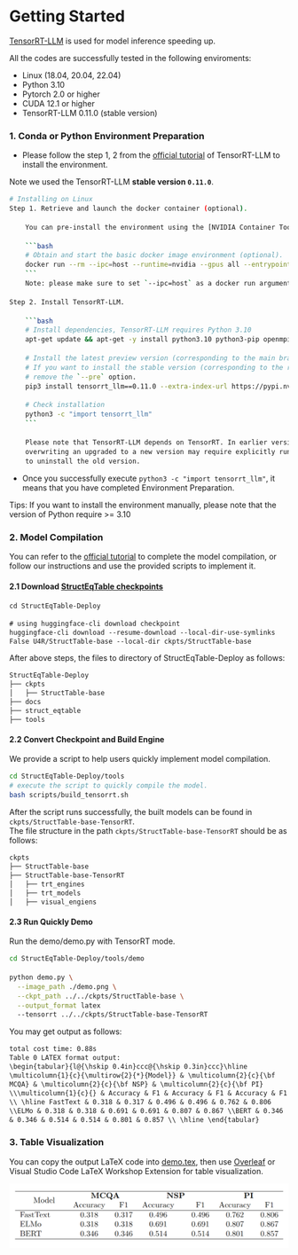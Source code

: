 # Getting Started
[TensorRT-LLM](https://github.com/NVIDIA/TensorRT-LLM) is used for model inference speeding up.  

All the codes are successfully tested in the following enviroments:
* Linux (18.04, 20.04, 22.04)
* Python 3.10
* Pytorch 2.0 or higher
* CUDA 12.1 or higher
* TensorRT-LLM 0.11.0 (stable version)

### 1. Conda or Python Environment Preparation


* Please follow the step 1, 2 from the [official tutorial](https://nvidia.github.io/TensorRT-LLM/installation/linux.html) of TensorRT-LLM to install the environment.  

Note we used the TensorRT-LLM **stable version `0.11.0`**.
``` bash
# Installing on Linux
Step 1. Retrieve and launch the docker container (optional).

    You can pre-install the environment using the [NVIDIA Container Toolkit](https://docs.nvidia.com/datacenter/cloud-native/container-toolkit) to avoid manual environment configuration.

    ```bash
    # Obtain and start the basic docker image environment (optional).
    docker run --rm --ipc=host --runtime=nvidia --gpus all --entrypoint /bin/bash -it nvidia/cuda:12.4.1-devel-ubuntu22.04
    ```
    Note: please make sure to set `--ipc=host` as a docker run argument to avoid `Bus error (core dumped)`.

Step 2. Install TensorRT-LLM.

    ```bash
    # Install dependencies, TensorRT-LLM requires Python 3.10
    apt-get update && apt-get -y install python3.10 python3-pip openmpi-bin libopenmpi-dev git git-lfs

    # Install the latest preview version (corresponding to the main branch) of TensorRT-LLM.
    # If you want to install the stable version (corresponding to the release branch), please
    # remove the `--pre` option.
    pip3 install tensorrt_llm==0.11.0 --extra-index-url https://pypi.nvidia.com

    # Check installation
    python3 -c "import tensorrt_llm"
    ```

    Please note that TensorRT-LLM depends on TensorRT. In earlier versions that include TensorRT 8,
    overwriting an upgraded to a new version may require explicitly running `pip uninstall tensorrt`
    to uninstall the old version.
```
* Once you successfully execute `python3 -c "import tensorrt_llm"`, it means that you have completed Environment Preparation.  

Tips: If you want to install the environment manually, please note that the version of Python require >= 3.10


### 2. Model Compilation
You can refer to the [official tutorial](https://nvidia.github.io/TensorRT-LLM/quick-start-guide.html) to complete the model compilation, or follow our instructions and use the provided scripts to implement it.

#### 2.1 Download [StructEqTable checkpoints](https://huggingface.co/U4R/StructTable-base/tree/main)
```
cd StructEqTable-Deploy

# using huggingface-cli download checkpoint
huggingface-cli download --resume-download --local-dir-use-symlinks False U4R/StructTable-base --local-dir ckpts/StructTable-base

```
After above steps, the files to directory of StructEqTable-Deploy as follows:  
```
StructEqTable-Deploy
├── ckpts
│   ├── StructTable-base 
├── docs
├── struct_eqtable
├── tools
```

#### 2.2 Convert Checkpoint and Build Engine
We provide a script to help users quickly implement model compilation.

``` bash
cd StructEqTable-Deploy/tools
# execute the script to quickly compile the model.
bash scripts/build_tensorrt.sh 
```
After the script runs successfully, the built models can be found in `ckpts/StructTable-base-TensorRT`.  
The file structure in the path `ckpts/StructTable-base-TensorRT` should be as follows:  
```
ckpts
├── StructTable-base 
├── StructTable-base-TensorRT 
│   ├── trt_engines 
│   ├── trt_models
│   ├── visual_engiens
```

#### 2.3 Run Quickly Demo
Run the demo/demo.py with TensorRT mode.

``` bash
cd StructEqTable-Deploy/tools/demo

python demo.py \
  --image_path ./demo.png \
  --ckpt_path ../../ckpts/StructTable-base \
  --output_format latex
  --tensorrt ../../ckpts/StructTable-base-TensorRT
```

You may get output as follows:
```
total cost time: 0.88s
Table 0 LATEX format output:
\begin{tabular}{l@{\hskip 0.4in}ccc@{\hskip 0.3in}ccc}\hline \multicolumn{1}{c}{\multirow{2}{*}{Model}} & \multicolumn{2}{c}{\bf MCQA} & \multicolumn{2}{c}{\bf NSP} & \multicolumn{2}{c}{\bf PI} \\\multicolumn{1}{c}{} & Accuracy & F1 & Accuracy & F1 & Accuracy & F1 \\ \hline FastText & 0.318 & 0.317 & 0.496 & 0.496 & 0.762 & 0.806 \\ELMo & 0.318 & 0.318 & 0.691 & 0.691 & 0.807 & 0.867 \\BERT & 0.346 & 0.346 & 0.514 & 0.514 & 0.801 & 0.857 \\ \hline \end{tabular}
```


### 3. Table Visualization
You can copy the output LaTeX code into [demo.tex](../tools/demo/demo.tex), then use [Overleaf](https://www.overleaf.com/project) or Visual Studio Code LaTeX Workshop Extension for table visualization.

![](./demo_3.png)